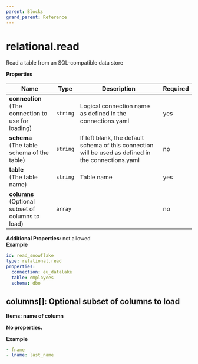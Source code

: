 ```yaml
---
parent: Blocks
grand_parent: Reference
---
```


# relational\.read

Read a table from an SQL-compatible data store


**Properties**

|Name|Type|Description|Required|
|----|----|-----------|--------|
|**connection**<br/>(The connection to use for loading)|`string`|Logical connection name as defined in the connections.yaml<br/>|yes|
|**schema**<br/>(The table schema of the table)|`string`|If left blank, the default schema of this connection will be used as defined in the connections.yaml<br/>|no|
|**table**<br/>(The table name)|`string`|Table name<br/>|yes|
|[**columns**](#columns)<br/>(Optional subset of columns to load)|`array`||no|

**Additional Properties:** not allowed  
**Example**

```yaml
id: read_snowflake
type: relational.read
properties:
  connection: eu_datalake
  table: employees
  schema: dbo

```

<a name="columns"></a>
## columns\[\]: Optional subset of columns to load

**Items: name of column**

**No properties.**

**Example**

```yaml
- fname
- lname: last_name

```


